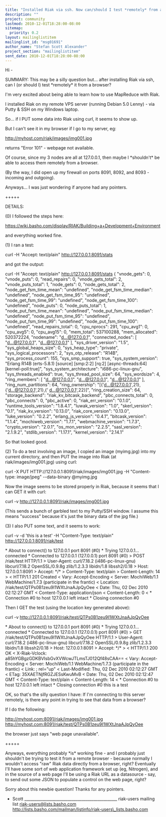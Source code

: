 ```yaml
---
title: "Installed Riak via ssh. Now can/should I test *remotely* from a	browser?"
description: ""
project: community
lastmod: 2010-12-01T18:28:00-08:00
sitemap:
  priority: 0.2
layout: mailinglistitem
mailinglist_id: "msg01691"
author_name: "Stefan Scott Alexander"
project_section: "mailinglistitem"
sent_date: 2010-12-01T18:28:00-08:00
---
```



Hi -

SUMMARY:
This may be a silly question but... after installing Riak via ssh, can I (or
should I) test \*remotely\* it from a browser?

I'm very excited about being able to learn how to use MapReduce with Riak.

I installed Riak on my remote VPS server (running Debian 5.0 Lenny) - via
Putty & SSH on my Windows laptop.

So... if I PUT some data into Riak using curl, it seems to show up.

But I can't see it in my browser if I go to my server, eg:

http://myhost.com/riak/images/img001.jpg

returns "Error 101" - webpage not available.

Of course, since my 3 nodes are all at 127.0.0.1, then maybe I \*shouldn't\*
be able to access them remotely from a browser.

(By the way, I did open up my firewall on ports 8091, 8092, and 8093 -
incoming and outgoing).

Anyways... I was just wondering if anyone had any pointers.

+++++

DETAILS:

(0) I followed the steps here:

https://wiki.basho.com/display/RIAK/Building+a+Development+Environment

and everything worked fine.


(1) I ran a test:

curl -H "Accept: text/plain" http://127.0.0.1:8091/stats

and got the output:

curl -H "Accept: text/plain" http://127.0.0.1:8091/stats
{
 "vnode\_gets": 0,
 "vnode\_puts": 0,
 "read\_repairs": 0,
 "vnode\_gets\_total": 2,
 "vnode\_puts\_total": 1,
 "node\_gets": 0,
 "node\_gets\_total": 2,
 "node\_get\_fsm\_time\_mean": "undefined",
 "node\_get\_fsm\_time\_median": "undefined",
 "node\_get\_fsm\_time\_95": "undefined",
 "node\_get\_fsm\_time\_99": "undefined",
 "node\_get\_fsm\_time\_100": "undefined",
 "node\_puts": 0,
 "node\_puts\_total": 1,
 "node\_put\_fsm\_time\_mean": "undefined",
 "node\_put\_fsm\_time\_median": "undefined",
 "node\_put\_fsm\_time\_95": "undefined",
 "node\_put\_fsm\_time\_99": "undefined",
 "node\_put\_fsm\_time\_100": "undefined",
 "read\_repairs\_total": 0,
 "cpu\_nprocs": 291,
 "cpu\_avg1": 0,
 "cpu\_avg5": 0,
 "cpu\_avg15": 0,
 "mem\_total": 537100288,
 "mem\_allocated": 520372224,
 "nodename": "d...@127.0.0.1",
 "connected\_nodes": [
 "d...@127.0.0.1",
 "d...@127.0.0.1"
 ],
 "sys\_driver\_version": "1.5",
 "sys\_global\_heaps\_size": 0,
 "sys\_heap\_type": "private",
 "sys\_logical\_processors": 2,
 "sys\_otp\_release": "R14B",
 "sys\_process\_count": 155,
 "sys\_smp\_support": true,
 "sys\_system\_version": "Erlang R14B (erts-5.8.1) [source] [smp:2:2]
[rq:2] [async-threads:64] [kernel-poll:true]",
 "sys\_system\_architecture": "i686-pc-linux-gnu",
 "sys\_threads\_enabled": true,
 "sys\_thread\_pool\_size": 64,
 "sys\_wordsize": 4,
 "ring\_members": [
 "d...@127.0.0.1",
 "d...@127.0.0.1",
 "d...@127.0.0.1"
 ],
 "ring\_num\_partitions": 64,
 "ring\_ownership": "[{'d...@127.0.0.1',21},{'d...@127.0.0.1',21},{'
d...@127.0.0.1',22}]",
 "ring\_creation\_size": 64,
 "storage\_backend": "riak\_kv\_bitcask\_backend",
 "pbc\_connects\_total": 0,
 "pbc\_connects": 0,
 "pbc\_active": 0,
 "riak\_err\_version": "0.1.0",
 "runtime\_tools\_version": "1.8.4.1",
 "luwak\_version": "1.0",
 "skerl\_version": "0.1",
 "riak\_kv\_version": "0.13.0",
 "riak\_core\_version": "0.13.0",
 "luke\_version": "0.2.2",
 "erlang\_js\_version": "0.4.1",
 "bitcask\_version": "1.1.4",
 "mochiweb\_version": "1.7.1",
 "webmachine\_version": "1.7.3",
 "crypto\_version": "2.0.1",
 "os\_mon\_version": "2.2.5",
 "sasl\_version": "2.1.9.2",
 "stdlib\_version": "1.17.1",
 "kernel\_version": "2.14.1"

So that looked good.


(2) To do a test involving an image, I copied an image (myimg.jpg) into my
current directory, and then PUT the image into Riak (at
riak/images/img001.jpg) using curl:

curl -X PUT HTTP://127.0.0.1:8091/riak/images/img001.jpg -H "Content-type:
image/jpeg" --data-binary @myimg.jpg

Now the image seems to be stored properly in Riak, because it seems that I
can GET it with curl:

curl -v http://127.0.0.1:8091/riak/images/img001.jpg

(This sends a bunch of garbled text to my Putty/SSH window. I assume this
means "success" because it's just the binary data of the jpg file.)


(3) I also PUT some text, and it seems to work:

curl -v -d 'this is a test' -H "Content-Type: text/plain"
http://127.0.0.1:8091/riak/test

\* About to connect() to 127.0.0.1 port 8091 (#0)
\* Trying 127.0.0.1... connected
\* Connected to 127.0.0.1 (127.0.0.1) port 8091 (#0)
&gt; POST /riak/test HTTP/1.1
&gt; User-Agent: curl/7.18.2 (i486-pc-linux-gnu) libcurl/7.18.2 OpenSSL/0.9.8g
zlib/1.2.3.3 libidn/1.8 libssh2/0.18
&gt; Host: 127.0.0.1:8091
&gt; Accept: \*/\*
&gt; Content-Type: text/plain
&gt; Content-Length: 14
&gt;
&lt; HTTP/1.1 201 Created
&lt; Vary: Accept-Encoding
&lt; Server: MochiWeb/1.1 WebMachine/1.7.3 (participate in the frantic)
&lt; Location: /riak/test/QTPs0B1zeu9I1WXtJnaAJpQyOee
&lt; Date: Thu, 02 Dec 2010 02:12:27 GMT
&lt; Content-Type: application/json
&lt; Content-Length: 0
&lt;
\* Connection #0 to host 127.0.0.1 left intact
\* Closing connection #0

Then I GET the test (using the location key generated above):

curl -v http://127.0.0.1:8091/riak/test/QTPs0B1zeu9I1WXtJnaAJpQyOee

\* About to connect() to 127.0.0.1 port 8091 (#0)
\* Trying 127.0.0.1... connected
\* Connected to 127.0.0.1 (127.0.0.1) port 8091 (#0)
&gt; GET /riak/test/QTPs0B1zeu9I1WXtJnaAJpQyOee HTTP/1.1
&gt; User-Agent: curl/7.18.2 (i486-pc-linux-gnu) libcurl/7.18.2 OpenSSL/0.9.8g
zlib/1.2.3.3 libidn/1.8 libssh2/0.18
&gt; Host: 127.0.0.1:8091
&gt; Accept: \*/\*
&gt;
&lt; HTTP/1.1 200 OK
&lt; X-Riak-Vclock: a85hYGBgzGDKBVIsbGvXVWcwJTLmsTJ012Qf48sCAA==
&lt; Vary: Accept-Encoding
&lt; Server: MochiWeb/1.1 WebMachine/1.7.3 (participate in the frantic)
&lt; Link: ; rel="up"
&lt; Last-Modified: Thu, 02 Dec 2010 02:12:27 GMT
&lt; ETag: 35XAETNjfRGZJESsKwuMvB
&lt; Date: Thu, 02 Dec 2010 02:12:47 GMT
&lt; Content-Type: text/plain
&lt; Content-Length: 14
&lt;
\* Connection #0 to host 127.0.0.1 left intact
\* Closing connection #0
this is a test


OK, so that's the silly question I have: If I'm connecting to this server
remotely, is there any point in trying to see that data from a browser?

If I do the following:

http://myhost.com:8091/riak/images/img001.jpg
http://myhost.com:8091/riak/test/QTPs0B1zeu9I1WXtJnaAJpQyOee

the browser just says "web page unavailable".

+++++

Anyways, everything probably \*is\* working fine - and I probably just
shouldn't be trying to test it from a remote browser - because normally I
wouldn't access "raw" Riak data directly from a browser, right? Eventually
I'll have some sort of web application framework set up (eg, Nitrogen), and
in the source of a web page I'll be using a Riak URL as a datasource - say,
to send out some JSON to populate a control on the web page, right?

Sorry about this newbie question! Thanks for any pointers.

- Scott
\_\_\_\_\_\_\_\_\_\_\_\_\_\_\_\_\_\_\_\_\_\_\_\_\_\_\_\_\_\_\_\_\_\_\_\_\_\_\_\_\_\_\_\_\_\_\_
riak-users mailing list
riak-users@lists.basho.com
http://lists.basho.com/mailman/listinfo/riak-users\_lists.basho.com

